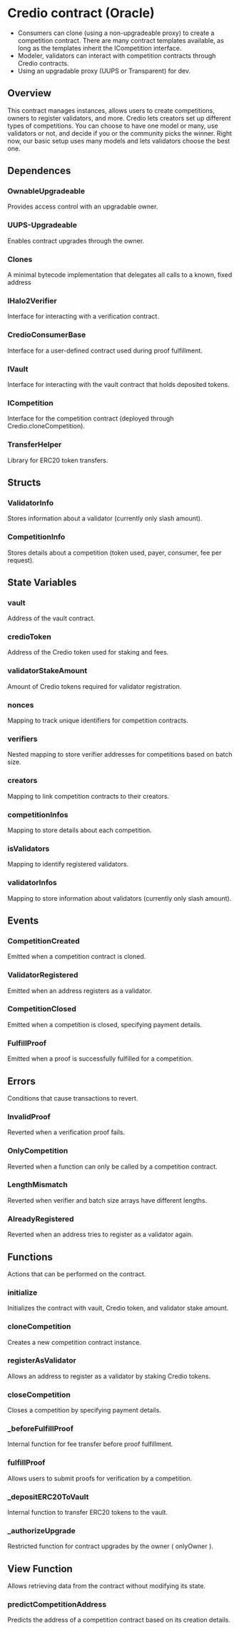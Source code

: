 # Credio contract (Oracle)

- Consumers can clone (using a non-upgradeable proxy) to create a competition contract. There are many contract templates available, as long as the templates inherit the ICompetition interface.
- Modeler, validators can interact with competition contracts through Credio contracts.
- Using an upgradable proxy (UUPS or Transparent) for dev.
 
## Overview
This contract manages instances, allows users to create competitions, owners to register validators, and more.
Credio lets creators set up different types of competitions. You can choose to have one model or many, use validators or not, and decide if you or the community picks the winner. Right now, our basic setup uses many models and lets validators choose the best one.

## Dependences


### OwnableUpgradeable
Provides access control with an upgradable owner.

### UUPS-Upgradeable
Enables contract upgrades through the owner.

### Clones
A minimal bytecode implementation that delegates all calls to a known, fixed address

### IHalo2Verifier
Interface for interacting with a verification contract.

### CredioConsumerBase
Interface for a user-defined contract used during proof fulfillment.

### IVault
Interface for interacting with the vault contract that holds deposited tokens.

### ICompetition
Interface for the competition contract (deployed through Credio.cloneCompetition).

### TransferHelper
Library for ERC20 token transfers.

## Structs

### ValidatorInfo
Stores information about a validator (currently only slash amount).

### CompetitionInfo
Stores details about a competition (token used, payer, consumer, fee per request).

## State Variables

### vault
Address of the vault contract.

### credioToken
Address of the Credio token used for staking and fees.

### validatorStakeAmount
Amount of Credio tokens required for validator registration.

### nonces
Mapping to track unique identifiers for competition contracts.

### verifiers
Nested mapping to store verifier addresses for competitions based on batch size.

### creators
Mapping to link competition contracts to their creators.

### competitionInfos
Mapping to store details about each competition.

### isValidators
Mapping to identify registered validators.

### validatorInfos
Mapping to store information about validators (currently only slash amount).

## Events

### CompetitionCreated
Emitted when a competition contract is cloned.

### ValidatorRegistered
Emitted when an address registers as a validator.

### CompetitionClosed
Emitted when a competition is closed, specifying payment details.

### FulfillProof
Emitted when a proof is successfully fulfilled for a competition.

## Errors
Conditions that cause transactions to revert.

### InvalidProof
Reverted when a verification proof fails.

### OnlyCompetition
Reverted when a function can only be called by a competition contract.

### LengthMismatch
Reverted when verifier and batch size arrays have different lengths.

### AlreadyRegistered
Reverted when an address tries to register as a validator again.

## Functions
Actions that can be performed on the contract.

### initialize
Initializes the contract with vault, Credio token, and validator stake amount.

### cloneCompetition
Creates a new competition contract instance.

### registerAsValidator
Allows an address to register as a validator by staking Credio tokens.

### closeCompetition
Closes a competition by specifying payment details.

### _beforeFulfillProof
Internal function for fee transfer before proof fulfillment.

### fulfillProof
Allows users to submit proofs for verification by a competition.

### _depositERC20ToVault
Internal function to transfer ERC20 tokens to the vault.

### _authorizeUpgrade
Restricted function for contract upgrades by the owner ( onlyOwner ).

## View Function
Allows retrieving data from the contract without modifying its state.

### predictCompetitionAddress
Predicts the address of a competition contract based on its creation details.
